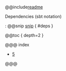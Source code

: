 @@include[readme](/README.md)

Dependencies (sbt notation)

: @@snip [snip](/project/Dependencies.scala) { #deps }


@@toc { depth=2 }

@@@ index

* [5](step_001_complete.md)

@@@

